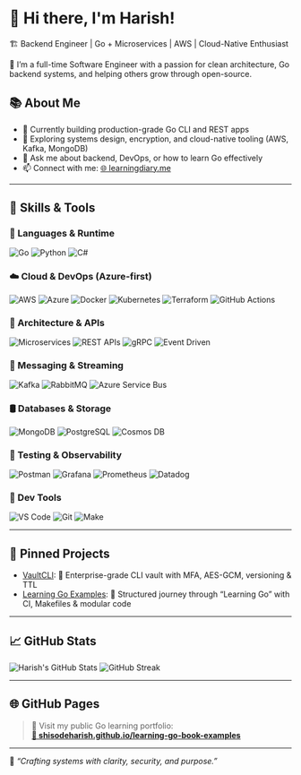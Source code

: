 # 👋 Hi there, I'm Harish!  
🏗 Backend Engineer | Go + Microservices | AWS | Cloud-Native Enthusiast

🚀 I’m a full-time Software Engineer with a passion for clean architecture, Go backend systems, and helping others grow through open-source.

## 📚 About Me
- 🔭 Currently building production-grade Go CLI and REST apps
- 🌱 Exploring systems design, encryption, and cloud-native tooling (AWS, Kafka, MongoDB)
- 💬 Ask me about backend, DevOps, or how to learn Go effectively
- 📫 Connect with me: [🌐 learningdiary.me](https://learningdiary.me)

---

## 🔧 Skills & Tools

### 🧠 Languages & Runtime
![Go](https://img.shields.io/badge/-Go-00ADD8?style=flat&logo=go)
![Python](https://img.shields.io/badge/-Python-3776AB?style=flat&logo=python)
![C#](https://img.shields.io/badge/-C%23-239120?style=flat&logo=c-sharp)

### ☁️ Cloud & DevOps (Azure-first)
![AWS](https://img.shields.io/badge/-AWS-232F3E?style=flat&logo=amazonaws)
![Azure](https://img.shields.io/badge/-Azure-0078D4?style=flat&logo=microsoftazure)
![Docker](https://img.shields.io/badge/-Docker-2496ED?style=flat&logo=docker)
![Kubernetes](https://img.shields.io/badge/-Kubernetes-326CE5?style=flat&logo=kubernetes)
![Terraform](https://img.shields.io/badge/-Terraform-623CE4?style=flat&logo=terraform)
![GitHub Actions](https://img.shields.io/badge/-GitHub%20Actions-2088FF?style=flat&logo=githubactions)

### 🧱 Architecture & APIs
![Microservices](https://img.shields.io/badge/-Microservices-000000?style=flat&logo=vercel)
![REST APIs](https://img.shields.io/badge/-REST%20API-005571?style=flat&logo=swagger)
![gRPC](https://img.shields.io/badge/-gRPC-0080FF?style=flat&logo=grpc)
![Event Driven](https://img.shields.io/badge/-Event%20Driven-FFB300?style=flat&logo=eventstore)

### 🔗 Messaging & Streaming
![Kafka](https://img.shields.io/badge/-Kafka-231F20?style=flat&logo=apachekafka)
![RabbitMQ](https://img.shields.io/badge/-RabbitMQ-FF6600?style=flat&logo=rabbitmq)
![Azure Service Bus](https://img.shields.io/badge/-Azure%20Service%20Bus-0078D4?style=flat&logo=microsoftazure)

### 🛢️ Databases & Storage
![MongoDB](https://img.shields.io/badge/-MongoDB-47A248?style=flat&logo=mongodb)
![PostgreSQL](https://img.shields.io/badge/-PostgreSQL-336791?style=flat&logo=postgresql)
![Cosmos DB](https://img.shields.io/badge/-Cosmos%20DB-0078D4?style=flat&logo=azurecosmosdb)

### 🧪 Testing & Observability
![Postman](https://img.shields.io/badge/-Postman-FF6C37?style=flat&logo=postman)
![Grafana](https://img.shields.io/badge/-Grafana-F46800?style=flat&logo=grafana)
![Prometheus](https://img.shields.io/badge/-Prometheus-E6522C?style=flat&logo=prometheus)
![Datadog](https://img.shields.io/badge/-Datadog-632CA6?style=flat&logo=datadog)

### 🧰 Dev Tools
![VS Code](https://img.shields.io/badge/-VS%20Code-007ACC?style=flat&logo=visualstudiocode)
![Git](https://img.shields.io/badge/-Git-F05032?style=flat&logo=git)
![Make](https://img.shields.io/badge/-Makefile-000000?style=flat&logo=gnubash)

---

## 📌 Pinned Projects
- [VaultCLI](https://github.com/shisodeharish/vaultcli): 🔐 Enterprise-grade CLI vault with MFA, AES-GCM, versioning & TTL
- [Learning Go Examples](https://github.com/shisodeharish/learning-go-book-examples): 📘 Structured journey through “Learning Go” with CI, Makefiles & modular code

---

## 📈 GitHub Stats
![Harish's GitHub Stats](https://github-readme-stats.vercel.app/api?username=shisodeharish&show_icons=true&theme=tokyonight)
![GitHub Streak](https://streak-stats.demolab.com?user=shisodeharish&theme=tokyonight)

---

## 🌐 GitHub Pages
> 🚀 Visit my public Go learning portfolio:  
[**🔗 shisodeharish.github.io/learning-go-book-examples**](https://shisodeharish.github.io/learning-go-book-examples)

---

🧠 _“Crafting systems with clarity, security, and purpose.”_
